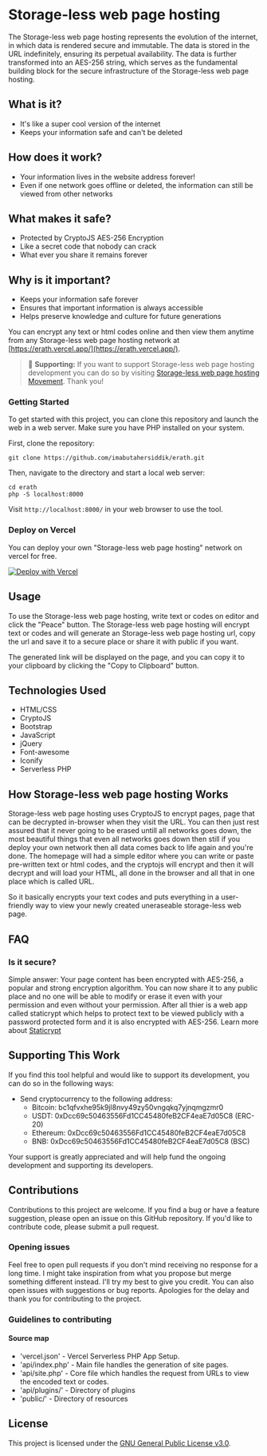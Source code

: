 # Storage-less web page hosting

The Storage-less web page hosting represents the evolution of the internet, in which data is rendered secure and immutable. The data is stored in the URL indefinitely, ensuring its perpetual availability. The data is further transformed into an AES-256 string, which serves as the fundamental building block for the secure infrastructure of the Storage-less web page hosting.

## What is it?
- It's like a super cool version of the internet
- Keeps your information safe and can't be deleted

## How does it work?
- Your information lives in the website address forever!
- Even if one network goes offline or deleted, the information can still be viewed from other networks

## What makes it safe?
- Protected by CryptoJS AES-256 Encryption
- Like a secret code that nobody can crack
- What ever you share it remains forever

## Why is it important?
- Keeps your information safe forever
- Ensures that important information is always accessible
- Helps preserve knowledge and culture for future generations

You can encrypt any text or html codes online and then view them anytime from any Storage-less web page hosting network at [https://erath.vercel.app/](https://erath.vercel.app/).

> 🌱 **Supporting:** If you want to support Storage-less web page hosting development you can do so by visiting [Storage-less web page hosting Movement](https://erath.vercel.app/site/U2FsdGVkX18RvttKqlH2JYVlIzbWpTH6es%2F%2FEel3j89oWP%2BPWRk%2BOCQpaHMwHC4I8ruimSJ7ZruBA8iuN7Q%2BRWoD2F1IOiKJoLxs1QHg8UWxTlsSxJbcGC%2BaNda5LuzglPyi%2FPOqg%2FViJdeY6yEhohcdhYdEE46Mu5Wf4%2BSYK%2FeROsMo6iDnEx4yGQPfgI2ysb9%2FQvVCZ8s6MACBm52E78b1NtmlypFbWT2Em7RSJBwzrEolESsyP%2Fwfj8l0YrlApzZcdI%2B%2BsrEvG%2FmlUuBoQVxdFhSMrAK%2Fdmldvou2DGwfCnnKlbeVj%2FSs%2B4nPxjjbqxx%2FBmCvnf2zcyBA78q8aDym%2BE08lWARGf7bUq%2FBsdaUysuz4DLZTBLS9bpD%2Bdc7U6%2Bz%2BmsGu5lW2cxZuV753kR8jIMEZs1YNorNQWYxTecKonYS9GazpldOBAew71IBoK9rjUynV9lfZCDC5dfm5f247MstN0Id3lOQUwqn99w8IeL%2F%2F7o17TKKOFywtVLos4BAqnWgKe41TS0OQeMPvi7qZnN%2FdHALXCGjKieqCD%2F3F79djmzeNMfzMS7UyauwC8p9ijPrr%2F%2FBn9SWQ0uc40vv46vvc%2B8eqJNzMJ%2FLhQRx9ole4LwUxBulNLE7WxQmbgkrJIY3Q%2Bo8Fp5Jl0gOcs6uIYioYJ9H%2B5aYoupxTjtSsY%2Ff6HtrQveaoKanxmk%2FwDpQp%2FeEH7zD0fIde2iBYngp5Aj8IdvgN65TuHgSxnAvCHjE3wlvxcTKj%2F%2BU3RlC6qsScGEkl8I5vIDnSgr4x2dtOrzo4kcF6JoxGLXPNO8dFGblv3ExW73RTV0XD9a%2FAOP0JCAWivEucdQQ9QWlG%2FFmGVk0cZLXLrDnno5DvWa1Joh4%2B%2FH%2Fd2BpoU%2BwOnRv9edWwZLlr5GNBQDziHN9NKRsxkkeXJyxhyOYlNRQGT65khDZirN%2BtCY0uq8ULrj%2FY6mjIsw2LBHqlwD6%2Bk1mQ0ikU9xC6jI58aw4Y46N3%2F5TlCopxoBZ6dwEN3l9IVjoMH1X9DMQQo4l1GAhMtLBbUSSN%2FPOOanlQQx3SOjBFuXeYJ41tGhODDiFIRF7PUg7ggXriN6wu97ck3fGkuoqzFAV%2BMWovDQuMbCNfDbfm1515jodP3A4vM8OcqfKFypXy%2Ftvtq%2BvbqJhrvf8j0q%2BDbR4JScxJmRl4MQBM%2BcAmaxOAypmEn2y5XYaKHQIzAXHC6iRklnD3a1UrI2lk7EYguXRWLqvQHsaV1oA7S81KV4Oug4rymc4DANGBjit8rcTNrDji%2B%2FtvJIz8iakf1Kzmag%2FBzIT4Vu4phgwBLZcdEhVWN5bmFzK4GVm7tVJxjYgLJdKMQGmqVcSgCuJBzHVASSLDfxxmfND95xTkt3pIU6AuRPnhwGE2KxraQ9YhdrunG12tQ7UKDN0mZa%2BKUsq3FBg3YsjnG4u7VyFTJLAcds1wv%2BcymeNIwKzuucLtjMVQNTzLQG1JX99ujM9xnaKHreoie9aKP8Emc7uSnam7OQ%2Fyj3tt%2FlpxPY2bIXJXvtzZkqxGiGDtsgMES6l2eZF8wUiwqKYIhmJ8hWmzaq1NREsk7Id5AsvMs%2BXtKVWteN9wwKTn6eN7uT6lTYd8qM54xvl%2FoupADg83bAfBY7vKVeEU9rwo8hyOCEz7%2FfQV22K%2FbnXcqa%2FVRV%2BJWKF3OkKjS7s%2BqeLhbpolX%2BHEbHL2ljZuOCfr0gh2Hw5im%2F9FFDJi29%2FA2kyp2c7sDz9V%2FDiFZhGf71k1WyzkFDkFFQFTRc7asmrUPkIjhquPiNtO6HO4r9GyqgouJ9cCDuMQL2kvWKEVFbO8WTHgtLLJkLB1Nzf4PYz3tAFm5UkBWdvpAGrGtUoRphNwCymUXbVQL3%2B9%2ByxPptfwE%2B%2BGQdMtNmUhZkEnHvtLXXsJ66%2FEnnUxdPUTmrkTcOLj2UFyIX6drK%2BIxgommFmReg39w4TN3kavOqzgMrhtnmETN%2BikmYVjdl4QmIHBsMBA5rEEv9IG3CcutGgz625DtdArjxiRcFif8SAiJVFRjNZV5SkcLZf5XsXf%2Fm1YsxY415bMN8%2FfgW7qQORGZbQqpmNOHPQzx1QU%2Fkxb8%2FR82QopfUZjIY%2FL8BcQalw3Zr0z8s01sXFl6YmDNnB9ckBpgoIs8yOHZ0IR7yxSbaIzbyskTcL1FnO6pIW5JA4Cn41PV9Pdfc%2FLaS86KETmd%2BiroZEWFGlASAIsfiLuIa36tyvmNHlc%2FGVY0S84V6SdoeBPBlgqvzlQLun9byy445ymfGXaCg3YZDBQX0dnV2sKndLg47SpGAVFYfXHM5jswewzz%2FHCi30x2%2B4%2F5RW10RLyEOs7eBK6bTnS2PzOVqWQaqU5RExmW1uWHDzpPEdwiT7Xca3GxkvIbryEmZFm3eY%2Bj%2Bt8aDaCosS%2FRslyLJCS6sw7WANTVv6FpkQSZoFWR6WG382E0gVjkREJJI91i2mBypkgh1vlCkmx8v%2FD1t2%2F4FM14LjRCfG26g4PAIybwmxw8TBfg8kiHPPLYz4PFBOheuqIEz5waB5BoOJfXBZXAlrZpKLcj1%2FRPfDMvZkNQOHSCPgg0KmRQF8VkFSY2Wfs09aUUV8%2FjJml%2BlvgZdoUQ1f5MfJkSwpHSJv9LJUXWM3Zt4Od09P152jioWepG3qmn%2BITMjkkHLSXKGV1OY1J2bDAjvNOMuJZtVfuvzS3FTxNl2qCGCJXFvkOlkhtPXlaC6YQX5ZjDEoPk%2F0PvD95GGtr%2FkaHgdN5rnlQTAh4bzMmNGW4i11oPV4t0iEEzgFwIMT36IhWKX0sXZfRjd4H%2FrssUKwo4SdQTgdn7i5qqdOdFD8mjtxNHTHNCc6jHlG78lDjGmIaXSvGTAZ%2FI92Phci%2FkbcZ75kq4YgvzVlxSbdMAbGMETrsYUIl%2F7K0UtNoG5dVEnMkpBFnCN5ef5uq7RI3f9l3rVQm0AILpFYU73lhK7Fb0X%2B4e%2BeCRPCUhWrc5poD5yj9QcxD0Xrlt1vYGom9rOoB2qSjaUePWJbB9ouP0%2BOCqK1PHzbyZpnoNgn6u9on8MPzfouad8Un5XrX7zaulSwmYZQHW0QorWxmfX%2FumV1RaAo2wxpDMUabM4M6WQDP3ONuH1QjMZpU7x0kdQe7sWr4Ii1RkYivhiYv4yQTlXTC77h3zQujGtJhDvHe3dxWgz1qt1jaEQsRTketIT8r6aoPy%2BORoygZPUkqcOtXZgkQhgWG8GyrnkulNTeWjMLwGYRMspdidWon%2FzjhCD1kRsynEz5zmXNs8TNVxdU1pWB2SsPqvSBsJjRE9rRbEgzZlhF2oB6e%2FHUfBwtD05QVn7x6tuR%2F9O1GTzFi6ypPvquJ7fAnTDnV4arbPfviUjbzKXToN9rVsiH1kBoeTzPE%2FOVGJo5bvY5HyCjGWdegWdB7uB4Rzw8ilcFUFd65ie4tVgBQcmZMOT1vnAAG1gMBMIL1PM9drqu7XcVjniwH6mbyLsacXb3eF9gj%2FB%2Bok0s88gusIt8pft49p0pf21H7lJnGPs7fS3lcf3gE7qyfDarF3CImi1pMJRPj1pks2m805kWQ%2FxVzqdyC66Tz12UZKLMgu%2FkOxKgu%2FVZjH6SMlU54basjKql5KACspDsqNS1XePKsuYCjq3Nm0ymXarxsThxkXsDDVQNHuYhsqSjz0ikSidkrfF1NpBSsKc9WW8RAoMVnqehorZHCQHWrlZQ3xHTkkfYiiE%2F%2FrGxX139u7J1ptsM7M9T194mrUbZeJ9zXyO4j9WA8HESfc8tZ8ygIxHMwMbVPLK5qMHu%2Bpnw6yUqohZAYzihjH%2FuzDfYFoFD%2F7h1uuUch2kJJHHVqYKS7vaLWkpS3XxRltjQmT7S%2B1z2qh2t2hbGoejFfNsYOvZq%2FXG5n%2BJa4P4DkOGxbiNjiJkliKqRn0J0Lk4cJbbsPbp028oYQVh179gemgl%2FeiP9UsvuzES9fUJRIAK2aRT%2FXWFkqMflmoMB6wMI5I3LKQf8GzQLkQICYB9YDMhLr785a0mrtpN636vW0FxW%2BixWkQI7PVKZhKoHGksXOG%2F%2Bnnpvh0H4g4Dc0u8H%2FrIuxtFHOxavxgIoqIsSNuCoLulCd8ehkpl%2FlPARsOa%2BxGFxxqXfPWl3pOZWDbP29W1LC%2B6hLi0vtRNNwcbC2pHW5nEM%2BlcMQGXf7F619cnz%2BedwGk2PPTqrpvjiaFq0yAH%2FET5xVV7%2FMmI7UJXEK%2Fv4uzpBUqqihiX%2BlJyx9iBL7jQ%2FeC2o9tUnbnWG0lNhQITKIPd1K2Q%2BZTQE8SvH0hc2ZHVFDs9ZXX8RB4E4BWYJZeSZrpNXrXAKSNsjeEIB4EyqOhQCjNiL07FcH%2FfdKFRaIRcWxuXw2FsSquNqYBtGIB3w2MDtMSpyXKQRvrAUqKXqD0UOvL%2BW54x7V5dqml4PituAIiQUhMrUTMa28WNo3PIWH%2FD5UUbhCYUfOQOClKVN2QDI00JVDUag3fUubnWt6kdBK8BePSwFHIOHNtcatZCjNPLblMZwl1zQHcXsUALBn%2Fo57w7Cqzv3l%2FyeUJD%2BHh1jSHuCCUwAiuPhLVX614xOvt%2FjJQi37ilDhMMiBNi1HAHnqry1%2F016apZrJmTe6xrlK2Rabf14qM%2Fr95GqsQIlkz%2Ftb%2FD5E3HfVILJ9fd7%2BB4gZHxCIlbyT1S7dayF8o2zbLdfYvfbE5GdUMz%2Fb00v5V3Zx3UBWS%2FAlMfGyDlbq7agwaP1nufGiHd5yJ%2FfmVDlqSMsaagS7qiSFrqZQDGdfGXyl1%2BqzZCYz2WKhkGN%2B2wsAmMUoBvFlTAMi01iPFjJ92g755E06e6ocwc4rrDnvQWuvwTY%2BITdVxvkcP3mchhIewHjEXG0UDvfnQGjq5dsYMp7gTZfOMSrd2qtcqOjQSqwewQ3Q%2Ft0FXIg0jyq%2BOnw05MgG0KRF2V7wFNeaG5ci2fPsL4GPc%2FhP5MTUmSKxwJhc4zQsMvAYGH8z2GusEd5xnP1K3LXiHqsUqbvRv5YzoMRrCQx6v6JYRljA1O69IQeDiUziCcj2wusZPImp7iX5W%2Fl7fVs%2B5iKaPaarO07YXBs5aVLdH%2F2c3GtTIvCI50s9TiQzaMt8akmH6nkWhvNh3BIX7vNqc%2BlLUYXt1H1qXusc%2FOTs1XzZQOt2C9uvwLqHpT0OH1vNVt6ZGEESAMaPsx8NWPZEiNddH8%2FwG%2BnGkf0doKVEPb1TY46mXK6%2Fr%2FnuZ1gVr0Eq4A%2FTt3%2BhCujdzeA45%2BjT0LU8E3lTU0mfeA00o98uSZyA7gGYxJhGVAX%2BRsKu93nhaqJelRUx4kZSnUhR2Xun97ldt7nLX%2F6L2emcRMubUQk%2Bny2kt2N%2Fd2n48UkRlxNxJT58JJC3ZSbaXNNQz0Pa88NfE0aVuRqOZCDEFK7zX8WJCXP%2BG%2FWCbrJyiMHHwEob10drA3zGXs%2B4MSOzDhxG6crc%2Fri5KvhlXEMea3JrJ%2BqvsI6b7LdGHaODmGuLlU7cFB8WVBswsmf%2BUS0wABoweuchonUK1j5iC33I%2BtN9KQx%2F6BvjHxjyyalnUOtp8oyxjhXq68i8AU5b5Yk47z%2FJOX3vul%2FfM%2BaUMrfheOyXHHv7sXZZYu1L94GlCHyA7clHiORZX7CXZPOeMryiEhbz7uMAV2Mhl9iCIylCBvCwhVgBtZN3KAVgCc7i8PyuzYqJcaJil0ItYCBY58YRw1LqKoYyyRP7Omf4jD%2F5pnIrXv3byJgyB5NZzPeM6kLmCbp9DCa8qIV5VaEOCdsSdKRLaixnEvMpBB1mYRb6HBVnGWaxEaT3xcy5qkl%2Fy%2FD1vnjD2Z4qJ1V7U1DuFbomQIRkVPn6t%2BcRl%2BPAl1OPR%2BhfL15Nenl4IMnWwmyToH6EWIFz99rjGUpc4x1EmL3%2B2XOcvWy3WEBZszBelNmiD8RZ%2B4VDjq6vYEk10mI%2FlRt2M9HVS4SOLiGGBQvG%2FpXBin48ks%2FWQE7Z1JFKkUnwk5R%2FQUHdnh7jTBn04LQW2BwR%2FlvaYuHtqmGLuBw4N%2B4f5zbkkNHCovYFPQjobVgd7QnGvTg1fp%2BGhwBG%2FZ%2FZ93KFFYSLscgZLudlZ3n2N1YlG0jobj2Jg9Lxv9wnCJ4oOB8OHPBCdlHB7gzBxYsDQ1y1rdTnLPtylcmUSt4WHgv0Ppl9rD98c9UEFT4XL6Bqjq00DuVfh%2BzsANBrRxNVmLBKuSh%2Fs7oWrieh5zbCjtDXARgOoi%2Bl83kVSDjERwAPZ%2Fd8z%2FnldKPHy9PzOQyKQV5sjCYZrjJ5gUEVuOaleOTt%2FeSg1gDzsoHZpP%2BUhRmAQSdMOXGGK%2FguBvM70C2aQLLHJPBoA%3D%3D). Thank you!
>
>

### Getting Started

To get started with this project, you can clone this repository and launch the web in a web server. Make sure you have PHP installed on your system.

First, clone the repository:

```
git clone https://github.com/imabutahersiddik/erath.git
```

Then, navigate to the directory and start a local web server:

```
cd erath
php -S localhost:8000
```

Visit `http://localhost:8000/` in your web browser to use the tool.

### Deploy on Vercel

You can deploy your own "Storage-less web page hosting" network on vercel for free.

[![Deploy with Vercel](https://vercel.com/button)](https://vercel.com/import/project?template=https://github.com/imabutahersiddik/erath)

## Usage

To use the Storage-less web page hosting, write text or codes on editor and click the "Peace" button. The Storage-less web page hosting will encrypt text or codes and will generate an Storage-less web page hosting url, copy the url and save it to a secure place or share it with public if you want.

The generated link will be displayed on the page, and you can copy it to your clipboard by clicking the "Copy to Clipboard" button.

## Technologies Used

- HTML/CSS
- CryptoJS
- Bootstrap
- JavaScript
- jQuery
- Font-awesome
- Iconify
- Serverless PHP

## How Storage-less web page hosting Works

Storage-less web page hosting uses CryptoJS to encrypt pages, page that can be decrypted in-browser when they visit the URL. You can then just rest assured that it never going to be erased untill all networks goes down, the most beautiful things that even all networks goes down then still if you deploy your own network then all data comes back to life again and you're done. The homepage will had a simple editor where you can write or paste pre-written text or html codes, and the cryptojs will encrypt and then it will decrypt and will load your HTML, all done in the browser and all that in one place which is called URL.

So it basically encrypts your text codes and puts everything in a user-friendly way to view your newly created uneraseable storage-less web page.

## FAQ

### Is it secure?

Simple answer: Your page content has been encrypted with AES-256, a popular and strong encryption algorithm. You can now share it to any public place and no one will be able to modify or erase it even with your permission and even without your permission. After all thier is a web app called staticrypt which helps to protect text to be viewed publicly with a password protected form and it is also encrypted with AES-256. Learn more about [Staticrypt](https://protect-web-page.vercel.app/)

## Supporting This Work

If you find this tool helpful and would like to support its development, you can do so in the following ways:

- Send cryptocurrency to the following address:
  - Bitcoin: bc1qfvxhe95k9jl8nvy49zy50vngqkq7yjnqmgzmr0
  - USDT: 0xDcc69c50463556Fd1CC45480feB2CF4eaE7d05C8 (ERC-20)
  - Ethereum: 0xDcc69c50463556Fd1CC45480feB2CF4eaE7d05C8
  - BNB: 0xDcc69c50463556Fd1CC45480feB2CF4eaE7d05C8 (BSC)

Your support is greatly appreciated and will help fund the ongoing development and supporting its developers.

## Contributions

Contributions to this project are welcome. If you find a bug or have a feature suggestion, please open an issue on this GitHub repository. If you'd like to contribute code, please submit a pull request.

### Opening issues

Feel free to open pull requests if you don't mind receiving no response for a long time. I might take inspiration from what you propose but merge something different instead. I'll try my best to give you credit. You can also open issues with suggestions or bug reports. Apologies for the delay and thank you for contributing to the project.

### Guidelines to contributing

#### Source map

- 'vercel.json' - Vercel Serverless PHP App Setup.
- 'api/index.php' - Main file handles the generation of site pages.
- 'api/site.php' - Core file which handles the request from URLs to view the encoded text or codes.
- 'api/plugins/' - Directory of plugins
- 'public/' - Directory of resources

## License

This project is licensed under the [GNU General Public License v3.0](https://github.com/imabutahersiddik/erath/LICENSE).
